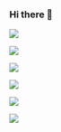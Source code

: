 ### Hi there 👋

<!--
**davidsousa2/davidsousa2** is a ✨ _special_ ✨ repository because its `README.md` (this file) appears on your GitHub profile.

Here are some ideas to get you started:

- 🔭 I’m currently working on ...
- 🌱 I’m currently learning ...
- 👯 I’m looking to collaborate on ...
- 🤔 I’m looking for help with ...
- 💬 Ask me about ...
- 📫 How to reach me: ...
- 😄 Pronouns: ...
- ⚡ Fun fact: ...
-->

![](http://github-profile-summary-cards.vercel.app/api/cards/profile-details?username=davidsousa2&theme=2077)

![](http://github-profile-summary-cards.vercel.app/api/cards/repos-per-language?username=davidsousa2&theme=2077)

![](http://github-profile-summary-cards.vercel.app/api/cards/repos-per-language?username=davidsousa2&theme=2077)

![](http://github-profile-summary-cards.vercel.app/api/cards/most-commit-language?username=davidsousa2&theme=2077)

![](http://github-profile-summary-cards.vercel.app/api/cards/stats?username=davidsousa2&theme=2077)

![](http://github-profile-summary-cards.vercel.app/api/cards/productive-time?username=davidsousa2&theme=2077&utcOffset=8)
